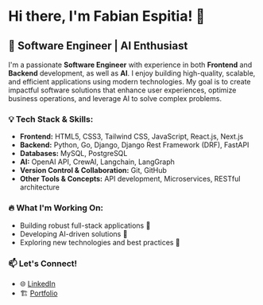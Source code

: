 # Hi there, I'm Fabian Espitia! 👋

## 🚀 Software Engineer | AI Enthusiast

I'm a passionate **Software Engineer** with experience in both **Frontend** and **Backend** development, as well as **AI**. I enjoy building high-quality, scalable, and efficient applications using modern technologies. My goal is to create impactful software solutions that enhance user experiences, optimize business operations, and leverage AI to solve complex problems.

### 💡 Tech Stack & Skills:
- **Frontend:** HTML5, CSS3, Tailwind CSS, JavaScript, React.js, Next.js
- **Backend:** Python, Go, Django, Django Rest Framework (DRF), FastAPI
- **Databases:** MySQL, PostgreSQL
- **AI:** OpenAI API, CrewAI, Langchain, LangGraph
- **Version Control & Collaboration:** Git, GitHub
- **Other Tools & Concepts:** API development, Microservices, RESTful architecture

### 🔥 What I'm Working On:
- Building robust full-stack applications 🚀
- Developing AI-driven solutions 🤖
- Exploring new technologies and best practices 🧠

### 📫 Let's Connect!
- 🌐 [LinkedIn](https://www.linkedin.com/in/fabian-espitia-sotelo/)
- 🏗️ [Portfolio](https://fabian-site.vercel.app/)

